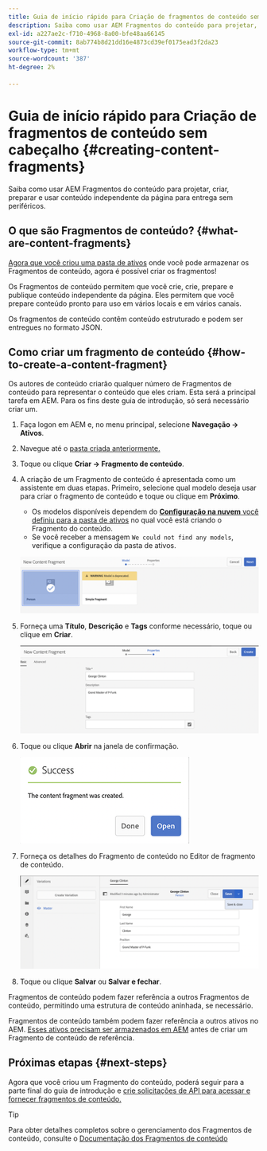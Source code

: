 ```yaml
---
title: Guia de início rápido para Criação de fragmentos de conteúdo sem cabeçalho
description: Saiba como usar AEM Fragmentos do conteúdo para projetar, criar, preparar e usar conteúdo independente da página para entrega sem periféricos.
exl-id: a227ae2c-f710-4968-8a00-bfe48aa66145
source-git-commit: 8ab774b8d21dd16e4873cd39ef0175ead3f2da23
workflow-type: tm+mt
source-wordcount: '387'
ht-degree: 2%

---
```


# Guia de início rápido para Criação de fragmentos de conteúdo sem cabeçalho {#creating-content-fragments}

Saiba como usar AEM Fragmentos do conteúdo para projetar, criar, preparar e usar conteúdo independente da página para entrega sem periféricos.

## O que são Fragmentos de conteúdo? {#what-are-content-fragments}

[Agora que você criou uma pasta de ativos](create-assets-folder.md) onde você pode armazenar os Fragmentos de conteúdo, agora é possível criar os fragmentos!

Os Fragmentos de conteúdo permitem que você crie, crie, prepare e publique conteúdo independente da página. Eles permitem que você prepare conteúdo pronto para uso em vários locais e em vários canais.

Os fragmentos de conteúdo contêm conteúdo estruturado e podem ser entregues no formato JSON.

## Como criar um fragmento de conteúdo {#how-to-create-a-content-fragment}

Os autores de conteúdo criarão qualquer número de Fragmentos de conteúdo para representar o conteúdo que eles criam. Esta será a principal tarefa em AEM. Para os fins deste guia de introdução, só será necessário criar um.

1. Faça logon em AEM e, no menu principal, selecione **Navegação -> Ativos**.
1. Navegue até o [pasta criada anteriormente.](create-assets-folder.md)
1. Toque ou clique **Criar -> Fragmento de conteúdo**.
1. A criação de um Fragmento de conteúdo é apresentada como um assistente em duas etapas. Primeiro, selecione qual modelo deseja usar para criar o fragmento de conteúdo e toque ou clique em **Próximo**.
   * Os modelos disponíveis dependem do [**Configuração na nuvem** você definiu para a pasta de ativos](create-assets-folder.md) no qual você está criando o Fragmento do conteúdo.
   * Se você receber a mensagem `We could not find any models`, verifique a configuração da pasta de ativos.

   ![Selecionar modelo de fragmento de conteúdo](../assets/content-fragment-model-select.png)
1. Forneça uma **Título**, **Descrição** e **Tags** conforme necessário, toque ou clique em **Criar**.

   ![Criar fragmento do conteúdo](../assets/content-fragment-create.png)
1. Toque ou clique **Abrir** na janela de confirmação.

   ![Confirmação de criação do Fragmento de conteúdo](../assets/content-fragment-confirmation.png)
1. Forneça os detalhes do Fragmento de conteúdo no Editor de fragmento de conteúdo.

   ![Editor de conteúdo do fragmento](../assets/content-fragment-edit.png)
1. Toque ou clique **Salvar** ou  **Salvar e fechar**.

Fragmentos de conteúdo podem fazer referência a outros Fragmentos de conteúdo, permitindo uma estrutura de conteúdo aninhada, se necessário.

Fragmentos de conteúdo também podem fazer referência a outros ativos no AEM. [Esses ativos precisam ser armazenados em AEM](/help/assets/manage-assets.md) antes de criar um Fragmento de conteúdo de referência.

## Próximas etapas {#next-steps}

Agora que você criou um Fragmento do conteúdo, poderá seguir para a parte final do guia de introdução e [crie solicitações de API para acessar e fornecer fragmentos de conteúdo.](create-api-request.md)

>[!TIP]
>
>Para obter detalhes completos sobre o gerenciamento dos Fragmentos de conteúdo, consulte o [Documentação dos Fragmentos de conteúdo](/help/assets/content-fragments/content-fragments.md)
